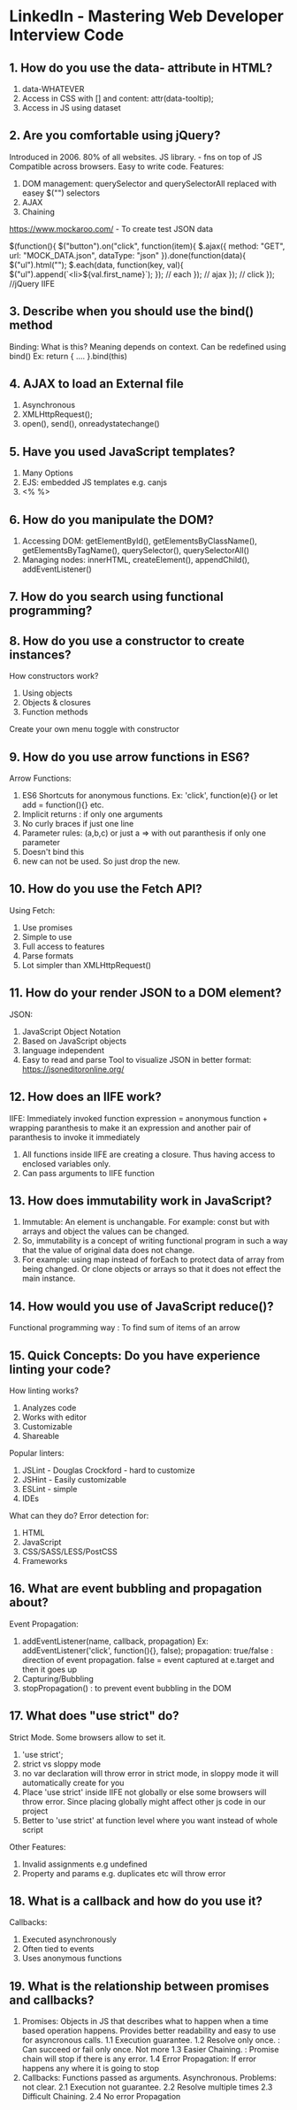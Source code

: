 # LinkedIn - Mastering Web Developer Interview Code
## 1. How do you use the data- attribute in HTML?
1. data-WHATEVER
2. Access in CSS with [] and content: attr(data-tooltip);
3. Access in JS using dataset

## 2. Are you comfortable using jQuery?
Introduced in 2006.
80% of all websites.
JS library. - fns on top of JS
Compatible across browsers.
Easy to write code.
Features:
1. DOM management: querySelector and querySelectorAll replaced with easey $("") selectors
2. AJAX
3. Chaining

https://www.mockaroo.com/ - To create test JSON data

$(function(){
    $("button").on("click", function(item){
        $.ajax({
            method: "GET",
            url: "MOCK_DATA.json",
            dataType: "json"
        }).done(function(data){
            $("ul").html("");
            $.each(data, function(key, val){
                $("ul").append(`<li>${val.first_name}</li>`);
            }); // each
        }); // ajax
    }); // click
}); //jQuery IIFE

## 3. Describe when you should use the bind() method
Binding:
What is this?
Meaning depends on context.
Can be redefined using bind()
Ex: return { .... }.bind(this)

## 4. AJAX to load an External file
1. Asynchronous
2. XMLHttpRequest();
3. open(), send(), onreadystatechange()

## 5. Have you used JavaScript templates?
1. Many Options
2. EJS: embedded JS templates e.g. canjs
3. <% %>

## 6. How do you manipulate the DOM?
1. Accessing DOM: getElementById(), getElementsByClassName(), getElementsByTagName(), querySelector(), querySelectorAll()
2. Managing nodes: innerHTML, createElement(), appendChild(), addEventListener()

## 7. How do you search using functional programming?

## 8. How do you use a constructor to create instances?
How constructors work?
1. Using objects
2. Objects & closures
3. Function methods

Create your own menu toggle with constructor

## 9. How do you use arrow functions in ES6?
Arrow Functions:
1. ES6 Shortcuts for anonymous functions.
Ex: 'click', function(e){} 
or let add = function(){} etc.
2. Implicit returns : if only one arguments
3. No curly braces if just one line
4. Parameter rules: (a,b,c) or just a =>  with out paranthesis if only one parameter
5. Doesn't bind this
6. new can not be used. So just drop the new.

## 10. How do you use the Fetch API?
Using Fetch:
1. Use promises
2. Simple to use
3. Full access to features
4. Parse formats
5. Lot simpler than XMLHttpRequest()

## 11. How do your render JSON to a DOM element?
JSON:
1. JavaScript Object Notation
2. Based on JavaScript objects
3. language independent
4. Easy to read and parse
Tool to visualize JSON in better format:
https://jsoneditoronline.org/

## 12. How does an IIFE work?
IIFE: Immediately invoked function expression = anonymous function + wrapping paranthesis to make it an expression and another pair of paranthesis to invoke it immediately
1. All functions inside IIFE are creating a closure. Thus having access to enclosed variables only.
2. Can pass arguments to IIFE function

## 13. How does immutability work in JavaScript?
1. Immutable: An element is unchangable. For example: const but with arrays and object the values can be changed.
2. So, immutability is a concept of writing functional program in such a way that the value of original data does not change.
3. For example: using map instead of forEach to protect data of array from being changed.
Or clone objects or arrays so that it does not effect the main instance.

## 14. How would you use of JavaScript reduce()?
Functional programming way : To find sum of items of an arrow

## 15. Quick Concepts: Do you have experience linting your code?
How linting works?
1. Analyzes code
2. Works with editor
3. Customizable
4. Shareable

Popular linters:
1. JSLint - Douglas Crockford - hard to customize
2. JSHint - Easily customizable
3. ESLint - simple
4. IDEs

What can they do?
Error detection for:
1. HTML
2. JavaScript
3. CSS/SASS/LESS/PostCSS
4. Frameworks

## 16. What are event bubbling and propagation about?
Event Propagation:
1. addEventListener(name, callback, propagation) Ex: addEventListener('click', function(){}, false);
propagation: true/false : direction of event propagation. false = event captured at e.target and then it goes up
2. Capturing/Bubbling
3. stopPropagation() : to prevent event bubbling in the DOM

## 17. What does "use strict" do?
Strict Mode. Some browsers allow to set it.
1. 'use strict';
2. strict vs sloppy mode
3. no var declaration will throw error in strict mode, in sloppy mode it will automatically create for you
4. Place 'use strict' inside IIFE not globally or else some browsers will throw error. Since placing globally might affect other js code in our project
5. Better to 'use strict' at function level where you want instead of whole script

Other Features:
1. Invalid assignments e.g undefined
2. Property and params e.g. duplicates etc will throw error

## 18. What is a callback and how do you use it?
Callbacks:
1. Executed asynchronously
2. Often tied to events
3. Uses anonymous functions

## 19. What is the relationship between promises and callbacks?
1. Promises: Objects in JS that describes what to happen when a time based operation happens. Provides better readability and easy to use for asyncronous calls.
1.1 Execution guarantee.
1.2 Resolve only once. : Can succeed or fail only once. Not more
1.3 Easier Chaining. : Promise chain will stop if there is any error.
1.4 Error Propagation: If error happens any where it is going to stop
2. Callbacks: Functions passed as arguments. Asynchronous. Problems: not clear.
2.1 Execution not guarantee.
2.2 Resolve multiple times
2.3 Difficult Chaining.
2.4 No error Propagation